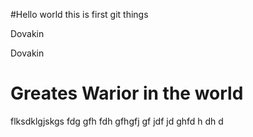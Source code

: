 #Hello world this is first git things



Dovakin


Dovakin


Greates Warior in the world
=======

flksdklgjskgs
fdg
gfh
fdh
gfhgfj
gf
jdf
jd
ghfd
h
dh
d

